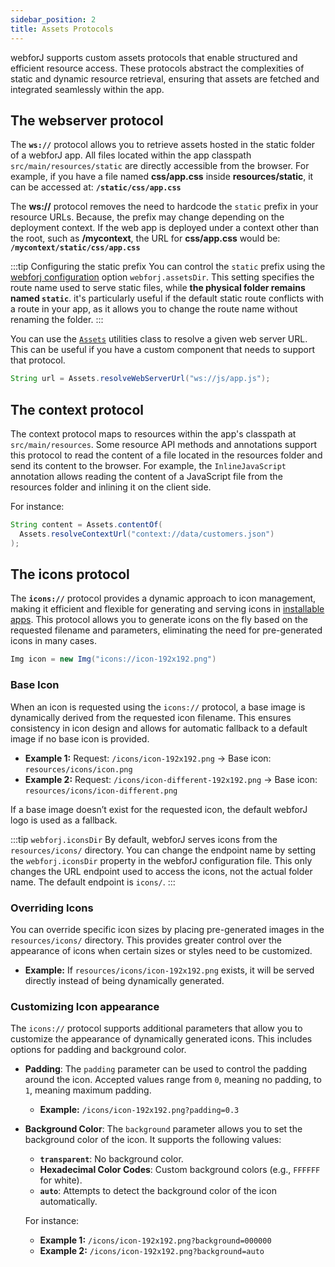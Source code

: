 ```yaml
---
sidebar_position: 2
title: Assets Protocols
---
```


webforJ supports custom assets protocols that enable structured and efficient resource access. These protocols abstract the complexities of static and dynamic resource retrieval, ensuring that assets are fetched and integrated seamlessly within the app.

## The webserver protocol

The **`ws://`** protocol allows you to retrieve assets hosted in the static folder of a webforJ app. All files located within the app classpath `src/main/resources/static` are directly accessible from the browser. For example, if you have a file named **css/app.css** inside **resources/static**, it can be accessed at: **`/static/css/app.css`**  

The **ws://** protocol removes the need to hardcode the `static` prefix in your resource URLs. Because, the prefix may change depending on the deployment context. If the web app is deployed under a context other than the root, such as **/mycontext**, the URL for **css/app.css** would be: **`/mycontext/static/css/app.css`**  

:::tip Configuring the static prefix
You can control the `static` prefix using the [webforj configuration](../configuration/properties#configuration-options) option `webforj.assetsDir`. This setting specifies the route name used to serve static files, while **the physical folder remains named `static`**. it's particularly useful if the default static route conflicts with a route in your app, as it allows you to change the route name without renaming the folder.
:::

You can use the [`Assets`](https://javadoc.io/doc/com.webforj/webforj-foundation/latest/com/webforj/utilities/Assets.html) utilities class to resolve a given web server URL. This can be useful if you have a custom component that needs to support that protocol.

```java
String url = Assets.resolveWebServerUrl("ws://js/app.js");
```

## The context protocol

The context protocol maps to resources within the app's classpath at `src/main/resources`. Some resource API methods and annotations support this protocol to read the content of a file located in the resources folder and send its content to the browser. For example, the `InlineJavaScript` annotation allows reading the content of a JavaScript file from the resources folder and inlining it on the client side.

For instance:

```java
String content = Assets.contentOf(
  Assets.resolveContextUrl("context://data/customers.json")
);
```

## The icons protocol

The **`icons://`** protocol provides a dynamic approach to icon management, making it efficient and flexible for generating and serving icons in [installable apps](../configuration/installable-apps). This protocol allows you to generate icons on the fly based on the requested filename and parameters, eliminating the need for pre-generated icons in many cases.

```java
Img icon = new Img("icons://icon-192x192.png")
```

### Base Icon

When an icon is requested using the `icons://` protocol, a base image is dynamically derived from the requested icon filename. This ensures consistency in icon design and allows for automatic fallback to a default image if no base icon is provided.

- **Example 1:** Request: `/icons/icon-192x192.png` → Base icon: `resources/icons/icon.png`
- **Example 2:** Request: `/icons/icon-different-192x192.png` → Base icon: `resources/icons/icon-different.png`

If a base image doesn’t exist for the requested icon, the default webforJ logo is used as a fallback.

:::tip `webforj.iconsDir`
By default, webforJ serves icons from the `resources/icons/` directory. You can change the endpoint name by setting the `webforj.iconsDir` property in the webforJ configuration file. This only changes the URL endpoint used to access the icons, not the actual folder name. The default endpoint is `icons/`. 
:::

### Overriding Icons

You can override specific icon sizes by placing pre-generated images in the `resources/icons/` directory. This provides greater control over the appearance of icons when certain sizes or styles need to be customized.

- **Example:** If `resources/icons/icon-192x192.png` exists, it will be served directly instead of being dynamically generated.

### Customizing Icon appearance

The `icons://` protocol supports additional parameters that allow you to customize the appearance of dynamically generated icons. This includes options for padding and background color.

- **Padding**: The `padding` parameter can be used to control the padding around the icon. Accepted values range from `0`, meaning no padding, to `1`, meaning maximum padding.
  - **Example:** `/icons/icon-192x192.png?padding=0.3`
  
- **Background Color**: The `background` parameter allows you to set the background color of the icon. It supports the following values:
  - **`transparent`**: No background color.
  - **Hexadecimal Color Codes**: Custom background colors (e.g., `FFFFFF` for white).
  - **`auto`**: Attempts to detect the background color of the icon automatically.

  For instance: 
  
  - **Example 1:** `/icons/icon-192x192.png?background=000000`
  - **Example 2:** `/icons/icon-192x192.png?background=auto`

